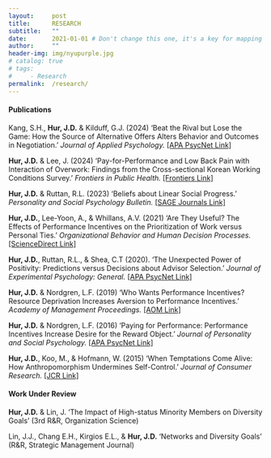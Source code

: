 ```yaml
---
layout:     post
title:      RESEARCH
subtitle:   ""
date:       2021-01-01 # Don't change this one, it's a key for mapping
author:     ""
header-img: img/nyupurple.jpg
# catalog: true
# tags:
#     - Research
permalink:  /research/
---
```


#### Publications

Kang, S.H., **Hur, J.D.** & Kilduff, G.J. (2024) ‘Beat the Rival but Lose the Game: How the Source of Alternative Offers Alters Behavior and Outcomes in Negotiation.’ *Journal of Applied Psychology.* [[APA PsycNet Link]](https://psycnet.apa.org/record/2024-18620-001?doi=1)

**Hur, J.D.** & Lee, J. (2024) ‘Pay-for-Performance and Low Back Pain with Interaction of Overwork: Findings from the Cross-sectional Korean Working Conditions Survey.’ *Frontiers in Public Health.* [[Frontiers Link]](https://www.frontiersin.org/journals/public-health/articles/10.3389/fpubh.2024.1364859/full)

**Hur, J.D.** & Ruttan, R.L. (2023) ‘Beliefs about Linear Social Progress.’ *Personality and Social Psychology Bulletin.* [[SAGE Journals Link]](https://journals.sagepub.com/doi/full/10.1177/01461672231158843)

**Hur, J.D.**, Lee-Yoon, A., & Whillans, A.V. (2021) ‘Are They Useful? The Effects of Performance Incentives on the Prioritization of Work versus Personal Ties.’ *Organizational Behavior and Human Decision Processes.* [[ScienceDirect Link]](https://www.sciencedirect.com/science/article/pii/S0749597821000492)

**Hur, J.D.**, Ruttan, R.L., & Shea, C.T (2020). ‘The Unexpected Power of Positivity: Predictions versus Decisions about Advisor Selection.’ *Journal of Experimental Psychology: General.* [[APA PsycNet Link]](https://psycnet.apa.org/record/2020-18215-001)

**Hur, J.D.** & Nordgren, L.F. (2019) ‘Who Wants Performance Incentives? Resource Deprivation Increases Aversion to Performance Incentives.’ *Academy of Management Proceedings.* [[AOM Link]](https://journals.aom.org/doi/abs/10.5465/AMBPP.2019.11425abstract)

**Hur, J.D.** & Nordgren, L.F. (2016) ‘Paying for Performance: Performance Incentives Increase Desire for the Reward Object.’ *Journal of Personality and Social Psychology.* [[APA PsycNet Link]](https://psycnet.apa.org/fulltext/2016-34473-001.html)

**Hur, J.D.**, Koo, M., & Hofmann, W. (2015) ‘When Temptations Come Alive: How Anthropomorphism Undermines Self-Control.’ *Journal of Consumer Research.* [[JCR Link]](https://academic.oup.com/jcr/article/42/2/340/1817421)

#### Work Under Review

**Hur, J.D.** & Lin, J. ‘The Impact of High-status Minority Members on Diversity Goals’ (3rd R&R, Organization Science)

Lin, J.J., Chang E.H., Kirgios E.L., & **Hur, J.D.** ‘Networks and Diversity Goals’ (R&R, Strategic Management Journal)
